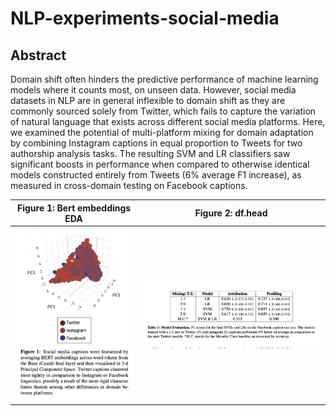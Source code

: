 # NLP-experiments-social-media

## Abstract

Domain shift often hinders the predictive performance of machine learning models where it counts most, on unseen data. However, social media datasets in NLP are in general inflexible to domain shift as they are commonly sourced solely from Twitter, which fails to capture the variation of natural language that exists across different social media platforms. Here, we examined the potential of multi-platform mixing for domain adaptation by combining Instagram captions in equal proportion to Tweets for two authorship analysis tasks. The resulting SVM and LR classifiers saw significant boosts in performance when compared to otherwise identical models constructed entirely from Tweets (6% average F1 increase), as measured in cross-domain testing on Facebook captions.

Figure 1: Bert embeddings EDA | Figure 2: df.head
:---------------------------------:|:----------------------------------------:
![](data/Fig1.png) | ![](data/Fig2.png)

